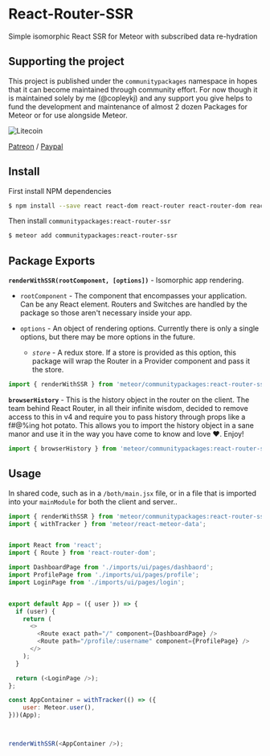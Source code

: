 # React-Router-SSR

Simple isomorphic React SSR for Meteor with subscribed data re-hydration


## Supporting the project

This project is published under the `communitypackages` namespace in hopes that it can become maintained through community effort. For now though it is maintained solely by me (@copleykj) and any support you give helps to fund the development and maintenance of almost 2 dozen Packages for Meteor or for use alongside Meteor.

![Litecoin](http://gdurl.com/xnOe)

[Patreon](https://www.patreon.com/user?u=4866588) / [Paypal](https://www.paypal.me/copleykj)

## Install

First install NPM dependencies

```sh
$ npm install --save react react-dom react-router react-router-dom react-helmet history
```

Then install  `communitypackages:react-router-ssr`

```sh
$ meteor add communitypackages:react-router-ssr
```

## Package Exports

**`renderWithSSR(rootComponent, [options])`** - Isomorphic app rendering.

- `rootComponent` - The component that encompasses your application. Can be any React element. Routers and Switches are handled by the package so those aren't necessary inside your app.

- `options` - An object of rendering options. Currently there is only a single options, but there may be more options in the future.

  - _`store`_ - A redux store. If a store is provided as this option, this package will wrap the Router in a Provider component and pass it the store.

```js
import { renderWithSSR } from 'meteor/communitypackages:react-router-ssr';
```

**`browserHistory`** - This is the history object in the router on the client. The team behind React Router, in all their infinite wisdom, decided to remove access to this in v4 and require you to pass history through props like a f#@%ing hot potato. This allows you to import the history object in a sane manor and use it in the way you have come to know and love :heart:. Enjoy!

```js
import { browserHistory } from 'meteor/communitypackages:react-router-ssr';
```


## Usage

In shared code, such as in a `/both/main.jsx` file, or in a file that is imported into your `mainModule` for both the client and server..

```js
import { renderWithSSR } from 'meteor/communitypackages:react-router-ssr';
import { withTracker } from 'meteor/react-meteor-data';


import React from 'react';
import { Route } from 'react-router-dom';

import DashboardPage from './imports/ui/pages/dashbaord';
import ProfilePage from './imports/ui/pages/profile';
import LoginPage from './imports/ui/pages/login';


export default App = ({ user }) => {
  if (user) {
    return (
      <>
        <Route exact path="/" component={DashboardPage} />
        <Route path="/profile/:username" component={ProfilePage} />
      </>
    );
  }

  return (<LoginPage />);
};

const AppContainer = withTracker(() => ({
    user: Meteor.user(),
}))(App);



renderWithSSR(<AppContainer />);
```
